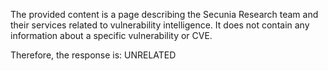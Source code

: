 The provided content is a page describing the Secunia Research team and their services related to vulnerability intelligence. It does not contain any information about a specific vulnerability or CVE.

Therefore, the response is: UNRELATED